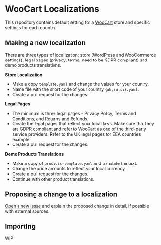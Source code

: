 # WooCart Localizations

This repository contains default setting for a [WooCart](https://woocart.com/) store and specific settings for each country.

## Making a new localization

There are three types of localization: store (WordPress and WooCommerce settings), legal pages (privacy, terms, need to be GDPR compliant) and demo products translations.

**Store Localization**

- Make a copy `template.yaml` and change the values for your country.
- Name file with the short code of your country `{uk,ru,si}.yaml`.
- Create a pull request for the changes.

**Legal Pages**

- The minimum is three legal pages - Privacy Policy, Terms and Conditions, and Returns and Refunds. 
- Create the legal pages that reflect your local laws. Make sure that they are GDPR compliant and refer to WooCart as one of the third-party service providers. Refer to the UK legal pages for EEA countries example.
- Create a pull request for the changes.

**Demo Products Translations**

- Make a copy of `products-template.yaml` and translate the text.
- Change the price amounts to reflect your local currency.  
- Create a pull request for the changes.
- Continue with other product translations.

## Proposing a change to a localization

[Open a new issue](https://github.com/woocart/localizations/issues) and explain the proposed change in detail, if possible with external sources. 

## Importing

WIP
